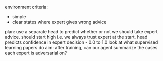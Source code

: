 environment criteria:

- simple
- clear states where expert gives wrong advice

plan:
use a separate head to predict whether or not we should take expert advice. should start high i.e. we always trust expert at the start.
head predicts confidence in expert decision - 0.0 to 1.0
look at what supervised learning papers do
aim: after training, can our agent summarize the cases each expert is adversarial on?